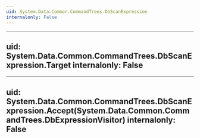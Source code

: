 ```yaml
---
uid: System.Data.Common.CommandTrees.DbScanExpression
internalonly: False
---
```


---
uid: System.Data.Common.CommandTrees.DbScanExpression.Target
internalonly: False
---

---
uid: System.Data.Common.CommandTrees.DbScanExpression.Accept(System.Data.Common.CommandTrees.DbExpressionVisitor)
internalonly: False
---
